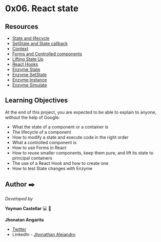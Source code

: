 # 0x06. React state

## Resources

- [State and lifecycle](https://reactjs.org/docs/state-and-lifecycle.html)
- [SetState and State callback](https://reactjs.org/docs/react-component.html#setstate)
- [Context](https://reactjs.org/docs/context.html)
- [Forms and Controlled components](https://reactjs.org/docs/forms.html)
- [Lifting State Up](https://reactjs.org/docs/lifting-state-up.html)
- [React Hooks](https://reactjs.org/docs/hooks-intro.html)
- [Enzyme State](https://enzymejs.github.io/enzyme/docs/api/ReactWrapper/state.html)
- [Enzyme SetState](https://enzymejs.github.io/enzyme/docs/api/ShallowWrapper/setState.html)
- [Enzyme Instance](https://enzymejs.github.io/enzyme/docs/api/ShallowWrapper/instance.html)
- [Enzyme Simulate](https://enzymejs.github.io/enzyme/docs/api/ShallowWrapper/simulate.html)

## Learning Objectives

At the end of this project, you are expected to be able to explain to anyone, without the help of Google:

- What the state of a component or a container is
- The lifecycle of a component
- How to modify a state and execute code in the right order
- What a controlled component is
- How to use Forms in React
- How to reuse smaller components, keep them pure, and lift its state to principal containers
- The use of a React Hook and how to create one
- How to test State changes with Enzyme

## Author ✒️

_Developed by_

**Yoyman Castellar** :computer: :man:

**Jhonatan Angarita**

- [Twitter](https://twitter.com/Alejandro_Angar)
- LinkedIn - [Jhonathan Alejandro](https://github.com/JhonathanAlejandro01)
